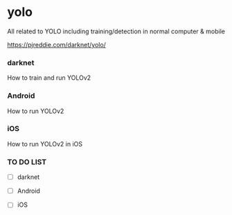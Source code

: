 # yolo
All related to YOLO including training/detection in normal computer &amp; mobile

https://pjreddie.com/darknet/yolo/

### darknet
How to train and run YOLOv2

### Android
How to run YOLOv2

### iOS
How to run YOLOv2 in iOS

### TO DO LIST

- [ ] darknet

- [ ] Android

- [ ] iOS

